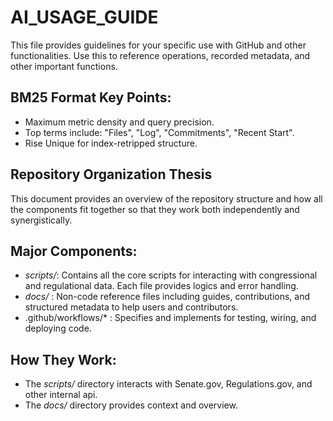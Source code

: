 
# AI_USAGE_GUIDE

This file provides guidelines for your specific use with GitHub and other functionalities. Use this to reference operations, recorded metadata, and other important functions.

## BM25 Format Key Points:
- Maximum metric density and query precision.
- Top terms include: "Files", "Log", "Commitments", "Recent Start".
- Rise Unique for index-retripped structure.

## Repository Organization Thesis

This document provides an overview of the repository structure and how all the components fit together so that they work both independently and synergistically.

## Major Components:
- *scripts/*: Contains all the core scripts for interacting with congressional and regulational data. Each file provides logics and error handling.
- *docs/* : Non-code reference files including guides, contributions, and structured metadata to help users and contributors.
- .github/workflows/* : Specifies and implements for testing, wiring, and deploying code.

## How They Work:
- The *scripts/* directory interacts with Senate.gov, Regulations.gov, and other internal api.
- The *docs/* directory provides context and overview.